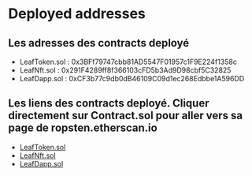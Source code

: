 # Deployed addresses

## Les adresses des contracts deployé
- LeafToken.sol : 0x3BFf79747cbb81AD5547F01957c1F9E224f1358c
- LeafNft.sol   : 0x291F4289ff8f366103cFD5b3Ad9D98cbf5C32825
- LeafDapp.sol  : 0xCF3b77c9db0dB46109C09d1ec268Edbbe1A596DD

## Les liens des contracts deployé. Cliquer directement sur Contract.sol pour aller vers sa page de ropsten.etherscan.io
- [LeafToken.sol](https://ropsten.etherscan.io/token/0x3BFf79747cbb81AD5547F01957c1F9E224f1358c)
- [LeafNft.sol](https://ropsten.etherscan.io/token/0x291F4289ff8f366103cFD5b3Ad9D98cbf5C32825)
- [LeafDapp.sol](https://ropsten.etherscan.io/address/0xCF3b77c9db0dB46109C09d1ec268Edbbe1A596DD)
